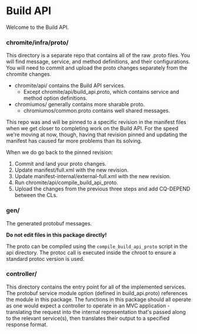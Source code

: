 # Build API

Welcome to the Build API.

### chromite/infra/proto/
This directory is a separate repo that contains all of the raw .proto files.
You will find message, service, and method definitions, and their configurations.
You will need to commit and upload the proto changes separately from the chromite changes.

* chromite/api/ contains the Build API services.
  * Except chromite/api/build_api.proto, which contains service and method option definitions.
* chromiumos/ generally contains more sharable proto.
  * chromiumos/common.proto contains well shared messages.

This repo was and will be pinned to a specific revision in the manifest files when we get closer to completing work on the Build API.
For the speed we're moving at now, though, having that revision pinned and updating the manifest has caused far more problems than its solving.

When we do go back to the pinned revision:

1. Commit and land your proto changes.
1. Update manifest/full.xml with the new revision.
1. Update manifest-internal/external-full.xml with the new revision.
1. Run chromite/api/compile_build_api_proto.
1. Upload the changes from the previous three steps and add CQ-DEPEND between the CLs.

### gen/
The generated protobuf messages.

**Do not edit files in this package directly!**

The proto can be compiled using the `compile_build_api_proto` script in the api directory.
The protoc call is executed inside the chroot to ensure a standard protoc version is used.

### controller/

This directory contains the entry point for all of the implemented services.
The protobuf service module option (defined in build_api.proto) references the module in this
package.
The functions in this package should all operate as one would expect a controller to operate in an
MVC application - translating the request into the internal representation that's passed along to
the relevant service(s), then translates their output to a specified response format.
